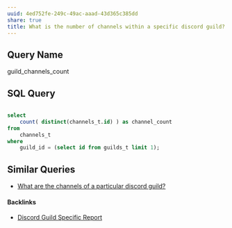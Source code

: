 ```yaml
---
uuid: 4ed752fe-249c-49ac-aaad-43d365c385dd
share: true
title: What is the number of channels within a specific discord guild?
---
```

## Query Name

guild_channels_count

## SQL Query


``` sql

select
	count( distinct(channels_t.id) ) as channel_count
from
	channels_t
where
	guild_id = (select id from guilds_t limit 1);

```
## Similar Queries

* [What are the channels of a particular discord guild?](../a0219c15-6f5c-41b6-888f-41698790b9d2)

#### Backlinks

* [Discord Guild Specific Report](/a41f63f6-9eaf-41bb-8e62-e47ffa29cb92)